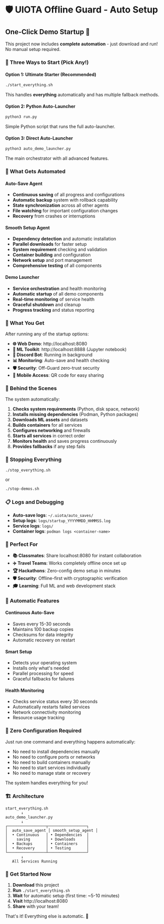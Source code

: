 # 🛡️ UIOTA Offline Guard - Auto Setup

## One-Click Demo Startup 🚀

This project now includes **complete automation** - just download and run! No manual setup required.

### 🎯 Three Ways to Start (Pick Any!)

#### Option 1: Ultimate Starter (Recommended)
```bash
./start_everything.sh
```
This handles **everything** automatically and has multiple fallback methods.

#### Option 2: Python Auto-Launcher
```bash
python3 run.py
```
Simple Python script that runs the full auto-launcher.

#### Option 3: Direct Auto-Launcher
```bash
python3 auto_demo_launcher.py
```
The main orchestrator with all advanced features.

### 🤖 What Gets Automated

#### Auto-Save Agent
- **Continuous saving** of all progress and configurations
- **Automatic backup** system with rollback capability
- **State synchronization** across all other agents
- **File watching** for important configuration changes
- **Recovery** from crashes or interruptions

#### Smooth Setup Agent
- **Dependency detection** and automatic installation
- **Parallel downloads** for faster setup
- **System requirement** checking and validation
- **Container building** and configuration
- **Network setup** and port management
- **Comprehensive testing** of all components

#### Demo Launcher
- **Service orchestration** and health monitoring
- **Automatic startup** of all demo components
- **Real-time monitoring** of service health
- **Graceful shutdown** and cleanup
- **Progress tracking** and status reporting

### 🎉 What You Get

After running any of the startup options:

- **🌐 Web Demo**: http://localhost:8080
- **🧠 ML Toolkit**: http://localhost:8888 (Jupyter notebook)
- **🤖 Discord Bot**: Running in background
- **📊 Monitoring**: Auto-save and health checking
- **🛡️ Security**: Off-Guard zero-trust security
- **📱 Mobile Access**: QR code for easy sharing

### 🔧 Behind the Scenes

The system automatically:

1. **Checks system requirements** (Python, disk space, network)
2. **Installs missing dependencies** (Podman, Python packages)
3. **Downloads ML assets** and datasets
4. **Builds containers** for all services
5. **Configures networking** and firewalls
6. **Starts all services** in correct order
7. **Monitors health** and saves progress continuously
8. **Provides fallbacks** if any step fails

### 🛑 Stopping Everything

```bash
./stop_everything.sh
```
or
```bash
./stop-demos.sh
```

### 📋 Logs and Debugging

- **Auto-save logs**: `~/.uiota/auto_saves/`
- **Setup logs**: `logs/startup_YYYYMMDD_HHMMSS.log`
- **Service logs**: `logs/`
- **Container logs**: `podman logs <container-name>`

### 🌟 Perfect For

- **📚 Classmates**: Share localhost:8080 for instant collaboration
- **✈️ Travel Teams**: Works completely offline once set up
- **🏆 Hackathons**: Zero-config demo setup in minutes
- **🛡️ Security**: Offline-first with cryptographic verification
- **🎓 Learning**: Full ML and web development stack

### 🔄 Automatic Features

#### Continuous Auto-Save
- Saves every 15-30 seconds
- Maintains 100 backup copies
- Checksums for data integrity
- Automatic recovery on restart

#### Smart Setup
- Detects your operating system
- Installs only what's needed
- Parallel processing for speed
- Graceful fallbacks for failures

#### Health Monitoring
- Checks service status every 30 seconds
- Automatically restarts failed services
- Network connectivity monitoring
- Resource usage tracking

### 🎯 Zero Configuration Required

Just run one command and everything happens automatically:
- No need to install dependencies manually
- No need to configure ports or networks
- No need to build containers manually
- No need to start services individually
- No need to manage state or recovery

The system handles everything for you!

### 🏗️ Architecture

```
start_everything.sh
       ↓
auto_demo_launcher.py
       ↓
┌─────────────────┬─────────────────┐
│  auto_save_agent │ smooth_setup_agent │
│  • Continuous   │ • Dependencies  │
│    saving       │ • Downloads     │
│  • Backups      │ • Containers    │
│  • Recovery     │ • Testing       │
└─────────────────┴─────────────────┘
       ↓
   All Services Running
```

### 🚀 Get Started Now

1. **Download** this project
2. **Run** `./start_everything.sh`
3. **Wait** for automatic setup (first time: ~5-10 minutes)
4. **Visit** http://localhost:8080
5. **Share** with your team!

That's it! Everything else is automatic. 🎉